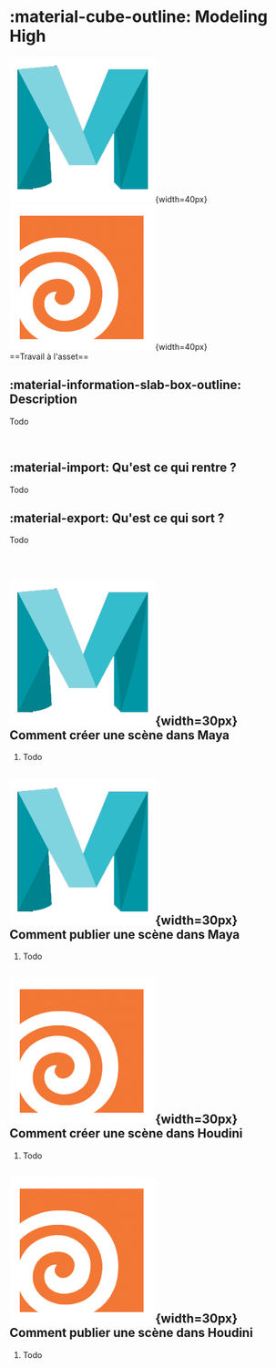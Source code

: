 # :material-cube-outline: Modeling High

![Maya_icon](../assets/icons/maya.png){width=40px}
![Houdini_icon](../assets/icons/houdini.png){width=40px}
<br>
==Travail à l'asset==

## :material-information-slab-box-outline: Description

Todo

<br>

## :material-import: Qu'est ce qui rentre ?

Todo

## :material-export: Qu'est ce qui sort ?

Todo

<br>


## ![Maya_icon](../assets/icons/maya.png){width=30px} Comment créer une scène dans Maya

1. Todo


## ![Maya_icon](../assets/icons/maya.png){width=30px} Comment publier une scène dans Maya

1. Todo


## ![Houdini_icon](../assets/icons/houdini.png){width=30px} Comment créer une scène dans Houdini

1. Todo

## ![Houdini_icon](../assets/icons/houdini.png){width=30px} Comment publier une scène dans Houdini

1. Todo

